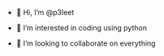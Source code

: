 - 👋 Hi, I’m @p3leet
- 👀 I’m interested in coding using python

- 💞️ I’m looking to collaborate on everything
